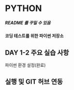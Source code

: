 # PYTHON
##### README 를 꾸밀 수 있음

#### 코딩 테스트를 위한 파이썬 저장소

## DAY 1-2 주요 실습 사항
파이썬 환경 설정(완료)

## 실행 및 GIT 허브 연동
 